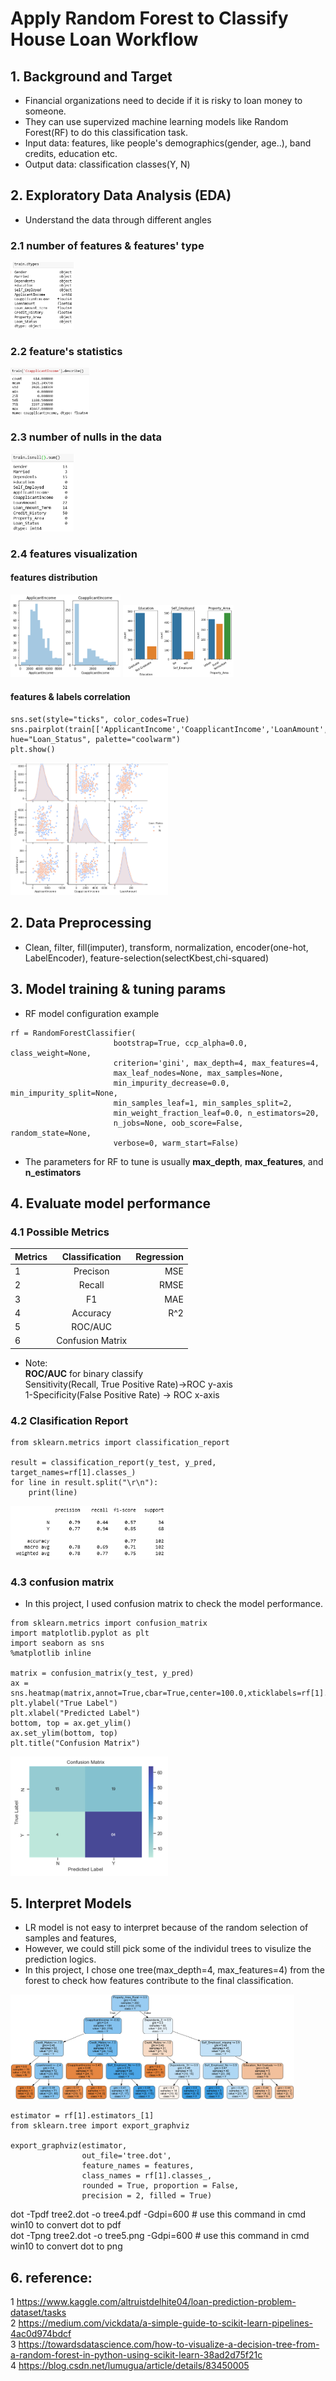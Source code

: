 # Apply Random Forest to Classify House Loan Workflow  

## 1. Background and Target
* Financial organizations need to decide if it is risky to loan money to someone.  
* They can use supervized machine learning models like Random Forest(RF) to do this classification task.  
* Input data: features, like people's demographics(gender, age..), band credits, education etc.  
* Output data: classification classes(Y, N)  

## 2. Exploratory Data Analysis (EDA)
* Understand the data through different angles
### 2.1 number of features & features' type
<div align="left">
<img src="https://github.com/GuilinXie/MachineLearning/blob/master/image/0_1_feature_viz.png" width="20%" height="20%"/>
</div>    

### 2.2 feature's statistics
<div align="left">
<img src="https://github.com/GuilinXie/MachineLearning/blob/master/image/0_2_feature_viz.png" width="25%" height="25%"/>
</div>    

### 2.3 number of nulls in the data
<div align="left">
<img src="https://github.com/GuilinXie/MachineLearning/blob/master/image/0_3_feature_viz.png" width="20%" height="20%"/>
</div>  

### 2.4 features visualization   
#### features distribution
<div align="left">
<img src="https://github.com/GuilinXie/MachineLearning/blob/master/image/1_feature_dist_viz.png" width="35%" height="35%"/>
<img src="https://github.com/GuilinXie/MachineLearning/blob/master/image/2_feature_viz.png" width="35%" height="35%"/>
</div>  

#### features & labels correlation
```
sns.set(style="ticks", color_codes=True)
sns.pairplot(train[['ApplicantIncome','CoapplicantIncome','LoanAmount','Loan_Status']], hue="Loan_Status", palette="coolwarm")
plt.show()
```

<div align="left">
<img src="https://github.com/GuilinXie/MachineLearning/blob/master/image/3_feature_label_pairplot_pic.png" width="50%" height="50%"/>
</div> 
  
    
## 2. Data Preprocessing
* Clean, filter, fill(imputer), transform, normalization, encoder(one-hot, LabelEncoder), feature-selection(selectKbest,chi-squared)
   
## 3. Model training & tuning params   
* RF model configuration example
```
rf = RandomForestClassifier(
                       bootstrap=True, ccp_alpha=0.0, class_weight=None,
                       criterion='gini', max_depth=4, max_features=4,
                       max_leaf_nodes=None, max_samples=None,
                       min_impurity_decrease=0.0, min_impurity_split=None,
                       min_samples_leaf=1, min_samples_split=2,
                       min_weight_fraction_leaf=0.0, n_estimators=20,
                       n_jobs=None, oob_score=False, random_state=None,
                       verbose=0, warm_start=False)                                                                                     
```
* The parameters for RF to tune is usually **max_depth**, **max_features**, and **n_estimators**
   
## 4. Evaluate model performance

### 4.1 Possible Metrics
| Metrics        | Classification           | Regression  |
| ------------- |:-------------:| -----:|
|   1    | Precison | MSE |
| 2      | Recall      |   RMSE |
|3 | F1     |    MAE |
| 4 | Accuracy      |    R^2 |
| 5 | ROC/AUC     |     |
| 6| Confusion Matrix    |     |

* Note:  
**ROC/AUC** for binary classify  
Sensitivity(Recall, True Positive Rate)->ROC y-axis   
1-Specificity(False Positive Rate) -> ROC x-axis  

### 4.2 Clasification Report    

```  
from sklearn.metrics import classification_report                                                                                       

result = classification_report(y_test, y_pred, target_names=rf[1].classes_)
for line in result.split("\r\n"):
    print(line)
```  

<div align="left">
<img src="https://github.com/GuilinXie/MachineLearning/blob/master/image/classification_report.png" width="50%" height="50%"/>
</div>  

### 4.3 confusion matrix  
* In this project, I used confusion matrix to check the model performance.  
```  
from sklearn.metrics import confusion_matrix
import matplotlib.pyplot as plt
import seaborn as sns
%matplotlib inline

matrix = confusion_matrix(y_test, y_pred)
ax = sns.heatmap(matrix,annot=True,cbar=True,center=100.0,xticklabels=rf[1].classes_.tolist(),yticklabels=rf[1].classes_.tolist())
plt.ylabel("True Label")
plt.xlabel("Predicted Label")
bottom, top = ax.get_ylim()
ax.set_ylim(bottom, top)
plt.title("Confusion Matrix")
```  
<div align="left">
<img src="https://github.com/GuilinXie/MachineLearning/blob/master/image/confusion%20matrix.png" width="50%" height="50%"/>
</div>

## 5. Interpret Models  
* LR model is not easy to interpret because of the random selection of samples and features,     
* However, we could still pick some of the individul trees to visulize the prediction logics.     
* In this project, I chose one tree(max_depth=4, max_features=4) from the forest to check how features contribute to the final classification.  

<div align="left">
<img src="https://github.com/GuilinXie/MachineLearning/blob/master/image/tree_visulization.png" width="90%" height="80%"/>
</div>  
  
```  
estimator = rf[1].estimators_[1]                                                                                                         
from sklearn.tree import export_graphviz

export_graphviz(estimator, 
                out_file='tree.dot', 
                feature_names = features,
                class_names = rf[1].classes_,
                rounded = True, proportion = False, 
                precision = 2, filled = True)  
```  
dot -Tpdf tree2.dot -o tree4.pdf -Gdpi=600 # use this command in cmd win10 to convert dot to pdf    
dot -Tpng tree2.dot -o tree5.png -Gdpi=600 # use this command in cmd win10 to convert dot to png    
  
## 6. reference:  
1 https://www.kaggle.com/altruistdelhite04/loan-prediction-problem-dataset/tasks  
2 https://medium.com/vickdata/a-simple-guide-to-scikit-learn-pipelines-4ac0d974bdcf  
3 https://towardsdatascience.com/how-to-visualize-a-decision-tree-from-a-random-forest-in-python-using-scikit-learn-38ad2d75f21c  
4 https://blog.csdn.net/lumugua/article/details/83450005
